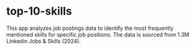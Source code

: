 # top-10-skills
This app analyzes job postings data to identify the most frequently mentioned skills for specific job positions. The data is sourced from 1.3M Linkedin Jobs &amp; Skills (2024).
